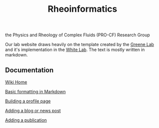 <h1 align="center">Rheoinformatics</h1><br>
<h3 align="center"></h3>the Physics and Rheology of Complex Fluids (PRO-CF) Research Group</h3>

Our lab website draws heavily on the template created by the [Greene Lab](https://github.com/greenelab/lab-website-template) and it's implementation in the [White Lab](https://github.com/QuantMarineEcoLab/quantmarineecolab.github.io). The text is mostly written in markdown.

## Documentation

[Wiki Home](https://github.com/procf/procf.github.io/wiki)

[Basic formatting in Markdown](https://github.com/procf/procf.github.io/wiki/1-Basic-Formatting-with-Markdown)

[Building a profile page](https://github.com/procf/procf.github.io/wiki/2-Adding-Your-Profile-Page)

[Adding a blog or news post](https://github.com/procf/procf.github.io/wiki/3-Adding-a-Post)

[Adding a publication](https://github.com/procf/procf.github.io/wiki/4-Publications)


